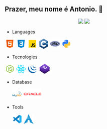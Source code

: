   ## Prazer, meu nome é Antonio. 🎉
  <div align="center">
  <img height="180em" src="https://github-readme-stats.vercel.app/api?username=Antonio-Gregorio&show_icons=true&theme=github_dark&include_all_commits=true&count_private=true"/>
  <img height="180em" src="https://github-readme-stats.vercel.app/api/top-langs/?username=Antonio-Gregorio&layout=compact&langs_count=7&theme=github_dark"/>
  </div>

* Languages
  
[![HTML](icons/html-5.png)]()
[![CSS](icons/css3.png)]()
[![JS](icons/javascript.png)]()
[![C++](icons/c++.png)]()
[![PHP](icons/php.png)]()
[![PYTHON](icons/python.png)]()

* Tecnologies
  
[![NodeJS](icons/node-js.png)]()
[![React](icons/react.png)]()
[![JQuery](icons/j-query.png)]()
[![Bootstrap4](icons/bootstrap4.png)]()


* Database

    [![MySQL](icons/mysql.png)]()
[![Oracle](icons/oracle.png)]()

* Tools
  
    [![VsCode](icons/vscode.png)]()
[![ArchLinux](icons/archlinux.png)]()





